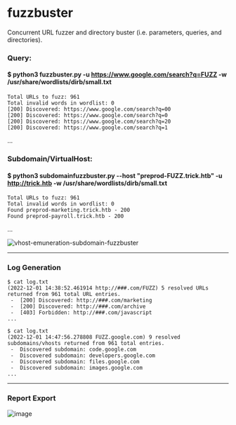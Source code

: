 # fuzzbuster
Concurrent URL fuzzer and directory buster (i.e. parameters, queries, and directories).

### Query:

#### $ python3 fuzzbuster.py -u https://www.google.com/search?q=FUZZ -w /usr/share/wordlists/dirb/small.txt

    Total URLs to fuzz: 961  
    Total invalid words in wordlist: 0  
    [200] Discovered: https://www.google.com/search?q=00  
    [200] Discovered: https://www.google.com/search?q=0  
    [200] Discovered: https://www.google.com/search?q=20  
    [200] Discovered: https://www.google.com/search?q=1  
 
...

### Subdomain/VirtualHost:

#### $ python3 subdomainfuzzbuster.py --host "preprod-FUZZ.trick.htb" -u http://trick.htb -w /usr/share/wordlists/dirb/small.txt

    Total URLs to fuzz: 961  
    Total invalid words in wordlist: 0  
    Found preprod-marketing.trick.htb - 200  
    Found preprod-payroll.trick.htb - 200  

...

![vhost-emuneration-subdomain-fuzzbuster](https://user-images.githubusercontent.com/2483361/205157196-994fff4e-6925-414c-820c-1102657a0c39.gif)

---

### Log Generation

    $ cat log.txt  
    (2022-12-01 14:38:52.461914 http://###.com/FUZZ) 5 resolved URLs returned from 961 total URL entries.
     -  [200] Discovered: http://###.com/marketing
     -  [200] Discovered: http://###.com/archive
     -  [403] Forbidden: http://###.com/javascript
    ...

    $ cat log.txt
    (2022-12-01 14:47:56.278808 FUZZ.google.com) 9 resolved subdomains/vhosts returned from 961 total entries.
     -  Discovered subdomain: code.google.com
     -  Discovered subdomain: developers.google.com 
     -  Discovered subdomain: files.google.com
     -  Discovered subdomain: images.google.com 
    ...

---  

### Report Export  

![image](https://user-images.githubusercontent.com/2483361/193124127-3c259e17-1479-4cb2-b847-23355aff31ff.png)
